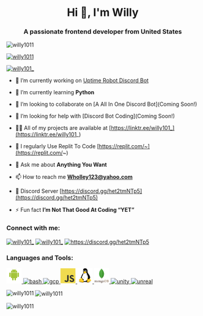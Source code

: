 <h1 align="center">Hi 👋, I'm Willy</h1>
<h3 align="center">A passionate frontend developer from United States</h3>

<p align="left"> <img src="https://komarev.com/ghpvc/?username=willy1011&label=Profile%20views&color=0e75b6&style=flat" alt="willy1011" /> </p>

<p align="left"> <a href="https://github.com/ryo-ma/github-profile-trophy"><img src="https://github-profile-trophy.vercel.app/?username=willy1011" alt="willy1011" /></a> </p>

<p align="left"> <a href="https://twitter.com/willy101_" target="blank"><img src="https://img.shields.io/twitter/follow/willy101_?logo=twitter&style=for-the-badge" alt="willy101_" /></a> </p>

- 🔭 I’m currently working on [Uptime Robot Discord Bot](https://github.com/Willy1011/UpTime-Robot)

- 🌱 I’m currently learning **Python**

- 👯 I’m looking to collaborate on [A All In One Discord Bot](Coming Soon!)

- 🤝 I’m looking for help with [Discord Bot Coding](Coming Soon!)

- 👨‍💻 All of my projects are available at [https://linktr.ee/willy101_](https://linktr.ee/willy101_)

- 📝 I regularly Use Replit To Code [https://replit.com/~](https://replit.com/~)

- 💬 Ask me about **Anything You Want**

- 📫 How to reach me **Wholley123@yahoo.com**

- 📄 Discord Server [https://discord.gg/het2tmNTp5](https://discord.gg/het2tmNTp5)

- ⚡ Fun fact **I’m Not That Good At Coding “YET”**

<h3 align="left">Connect with me:</h3>
<p align="left">
<a href="https://twitter.com/willy101_" target="blank"><img align="center" src="https://raw.githubusercontent.com/rahuldkjain/github-profile-readme-generator/master/src/images/icons/Social/twitter.svg" alt="willy101_" height="30" width="40" /></a>
<a href="https://www.youtube.com/@Willy101_" target="blank"><img align="center" src="https://raw.githubusercontent.com/rahuldkjain/github-profile-readme-generator/master/src/images/icons/Social/youtube.svg" alt="willy101_" height="30" width="40" /></a>
<a href="https://discord.gg/het2tmNTp5" target="blank"><img align="center" src="https://raw.githubusercontent.com/rahuldkjain/github-profile-readme-generator/master/src/images/icons/Social/discord.svg" alt="https://discord.gg/het2tmNTp5" height="30" width="40" /></a>
</p>

<h3 align="left">Languages and Tools:</h3>
<p align="left"> <a href="https://developer.android.com" target="_blank" rel="noreferrer"> <img src="https://raw.githubusercontent.com/devicons/devicon/master/icons/android/android-original-wordmark.svg" alt="android" width="40" height="40"/> </a> <a href="https://www.gnu.org/software/bash/" target="_blank" rel="noreferrer"> <img src="https://www.vectorlogo.zone/logos/gnu_bash/gnu_bash-icon.svg" alt="bash" width="40" height="40"/> </a> <a href="https://cloud.google.com" target="_blank" rel="noreferrer"> <img src="https://www.vectorlogo.zone/logos/google_cloud/google_cloud-icon.svg" alt="gcp" width="40" height="40"/> </a> <a href="https://developer.mozilla.org/en-US/docs/Web/JavaScript" target="_blank" rel="noreferrer"> <img src="https://raw.githubusercontent.com/devicons/devicon/master/icons/javascript/javascript-original.svg" alt="javascript" width="40" height="40"/> </a> <a href="https://www.linux.org/" target="_blank" rel="noreferrer"> <img src="https://raw.githubusercontent.com/devicons/devicon/master/icons/linux/linux-original.svg" alt="linux" width="40" height="40"/> </a> <a href="https://www.mongodb.com/" target="_blank" rel="noreferrer"> <img src="https://raw.githubusercontent.com/devicons/devicon/master/icons/mongodb/mongodb-original-wordmark.svg" alt="mongodb" width="40" height="40"/> </a> <a href="https://unity.com/" target="_blank" rel="noreferrer"> <img src="https://www.vectorlogo.zone/logos/unity3d/unity3d-icon.svg" alt="unity" width="40" height="40"/> </a> <a href="https://unrealengine.com/" target="_blank" rel="noreferrer"> <img src="https://raw.githubusercontent.com/kenangundogan/fontisto/036b7eca71aab1bef8e6a0518f7329f13ed62f6b/icons/svg/brand/unreal-engine.svg" alt="unreal" width="40" height="40"/> </a> </p>

<p><img align="left" src="https://github-readme-stats.vercel.app/api/top-langs?username=willy1011&show_icons=true&locale=en&layout=compact" alt="willy1011" /></p>

<p>&nbsp;<img align="center" src="https://github-readme-stats.vercel.app/api?username=willy1011&show_icons=true&locale=en" alt="willy1011" /></p>

<p><img align="center" src="https://github-readme-streak-stats.herokuapp.com/?user=willy1011&" alt="willy1011" /></p>
